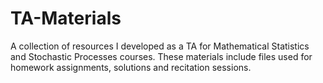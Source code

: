 # TA-Materials
A collection of resources I developed as a TA for Mathematical Statistics and Stochastic Processes courses. These materials include files used for homework assignments, solutions and recitation sessions.
